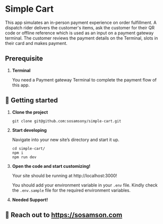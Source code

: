 # Simple Cart
This app simulates an in-person payment experience on order fulfillment. A dispatch rider delivers the customer's items, ask the customer for their QR code or offline reference which is used as an input on a payment gateway terminal.
The customer reviews the payment details on the Terminal, slots in their card and makes payment.

## Prerequisite
1. **Terminal**
    
    You need a Payment gateway Terminal to complete the payment flow of this app.


## 🚀 Getting started

1.  **Clone  the project**

    ```shell
    git clone git@github.com:sosamsony/simple-cart.git
    ```

2.  **Start developing**

    Navigate into your new site’s directory and start it up.

    ```shell
    cd simple-cart/
    npm i
    npm run dev
    ```

3.  **Open the code and start customizing!**

    Your site should be running at http://localhost:3000!
    
    You should add your environment variable in your `.env` file. Kindly check the `.env.sample` file  for the required environment variables. 


4.  **Needed Support!**
## 🚀 Reach out to https://sosamson.com

